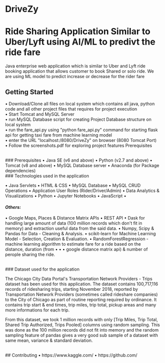 # DriveZy
# Ride Sharing Application Similar to Uber/Lyft using AI/ML to predivt the ride fare
Java enterprise web application which is similar to Uber and Lyft ride booking application that allows customer to book Shared or solo ride. We are using ML model to predict increase or decrease for the rider fare 
<br /> 

## Getting Started
•	Download/Clone all files on local system which contains all java, python code and all other project files that requires for project execution  
•	Start Tomcat and MySQL Server  
•	run MySQL Database script for creating Project Database structure on local system  
•	run the fare_api.py using "python fare_api.py" command for starting flask api for getting taxi fare from machine learning model  
•	enter the URL "localhost:/8080/DriveZy" on browser (8080 Tomcat Port)  
•	Follow the screenshots.pdf for exploring project features Prerequisites  

<br />
### Prerequisites
•	Java SE (v6 and above)  
•	Python (v2.7 and above)  
•	Tomcat (v8 and above)  
•	MySQL Database server  
•	Anaconda (for Package dependencies)   

<br />
### Technologies used in the application

•   Java Servlets
•   HTML & CSS
•   MySQL Database
•   MySQL CRUD Operations
•   Application User Roles (Rider/Driver/Admin)
•   Data Analytics & Visualizations
•   Python
•   Jupyter Notebooks
•   JavaScript
•   

#### _Others:_

•   Google Maps, Places & Distance Matrix APIs
•   REST API
•   Dask for handling large amount of data (100 million records which don't fit in memory) and extraction useful data from the said data.
•   Numpy, Scipy & Pandas for Data - Cleaning & Analysis.
•   scikit-learn for Machine Learning Model - Selection, Creation & Evaluation.
•   RandomForestRegression - machine learning algorithm to estimate fare for a ride based on the distance, duration (from • •     •   google distance matrix api) & number of perople sharing the ride.

<br />
### Dataset used for the application

The Chicago City Data Portal's Transportation Network Providers - Trips dataset has been used for this application. The dataset contains 100,717,116 records of ridesharing trips, starting November 2018, reported by Transportation Network Providers (sometimes called rideshare companies) to the City of Chicago as part of routine reporting required by ordinance. It contains trip start & end times, trip miles, trip total, pickup areas and many more informations for each trip.

From this dataset, we took 1 million records with only [Trip Miles, Trip Total, Shared Trip Authorized, Trips Pooled] columns using random sampling. This was done as the 100 million records did not fit into memory and the random sampling feature of pandas gives a very good sub sample of a dataset with same mean, variance & standard deviation.

<br />
## Contributing
•	https://www.kaggle.com/  
•	https://github.com/  

